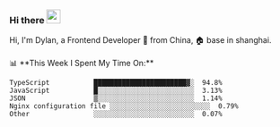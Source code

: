 ### Hi there <img src="https://media.giphy.com/media/hvRJCLFzcasrR4ia7z/giphy.gif" width="25px">

<!-- ![visitors](https://visitor-badge.glitch.me/badge?page_id=dislfyer.dislfyer) --!>

Hi, I'm Dylan, a Frontend Developer 🚀 from China, 🏠 base in shanghai.
<br/>
<br/>

📊 **This Week I Spent My Time On:**


<!--START_SECTION:waka-->

```text
TypeScript           ███████████████████████▓░  94.8%
JavaScript           █░░░░░░░░░░░░░░░░░░░░░░░░  3.13%
JSON                 ▒░░░░░░░░░░░░░░░░░░░░░░░░  1.14%
Nginx configuration file ░░░░░░░░░░░░░░░░░░░░░░░░░  0.79%
Other                ░░░░░░░░░░░░░░░░░░░░░░░░░  0.07%
```

<!--END_SECTION:waka-->

<!--
**About Me:**
 -->
